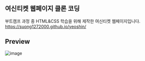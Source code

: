 ## 여신티켓 웹페이지 클론 코딩
부트캠프 과정 중 HTML&CSS 학습을 위해 제작한 여신티켓 웹페이지입니다.
https://suong1272000.github.io/yeoshin/
## Preview
![image](https://github.com/user-attachments/assets/756f1671-dfb7-49bf-b2d2-eac947cba5c8)
